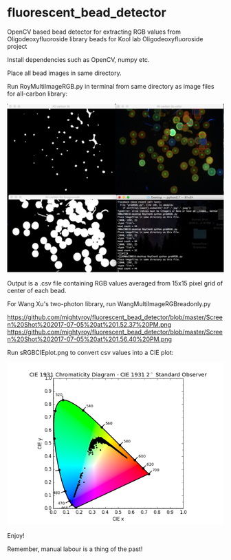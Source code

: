 # fluorescent_bead_detector
OpenCV based bead detector for extracting RGB values from Oligodeoxyfluoroside library beads for Kool lab Oligodeoxyfluoroside project

Install dependencies such as OpenCV, numpy etc.

Place all bead images in same directory.

Run RoyMultiImageRGB.py in terminal from same directory as image files for all-carbon library:

![alt text](https://github.com/mightyroy/fluorescent_bead_detector/blob/master/Screen%20Shot%202017-05-30%20at%2011.20.03%20AM.png)

Output is a .csv file containing RGB values averaged from 15x15 pixel grid of center of each bead. 

For Wang Xu's two-photon library, run WangMultiImageRGBreadonly.py 

https://github.com/mightyroy/fluorescent_bead_detector/blob/master/Screen%20Shot%202017-07-05%20at%201.52.37%20PM.png
https://github.com/mightyroy/fluorescent_bead_detector/blob/master/Screen%20Shot%202017-07-05%20at%201.56.40%20PM.png

Run sRGBCIEplot.png to convert csv values into a CIE plot:

![alt text](https://github.com/mightyroy/fluorescent_bead_detector/blob/master/sRGBCIEplot.png)

Enjoy! 

Remember, manual labour is a thing of the past! 
